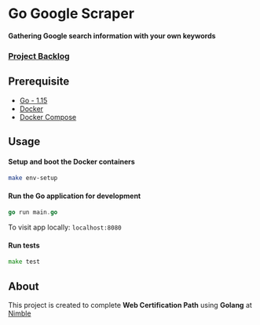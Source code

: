 # Go Google Scraper
#### Gathering Google search information with your own keywords

### [Project Backlog](https://github.com/gutakk/go-google-scraper/projects/1)

## Prerequisite
* [Go - 1.15](https://golang.org/doc/go1.15)
* [Docker](https://docs.docker.com/get-docker/)
* [Docker Compose](https://docs.docker.com/compose/install/)

## Usage
#### Setup and boot the Docker containers
```sh
make env-setup
```

#### Run the Go application for development
```go
go run main.go
```
To visit app locally: `localhost:8080`

#### Run tests
```go
make test
```

## About
This project is created to complete **Web Certification Path** using **Golang** at [Nimble](https://nimblehq.co)
